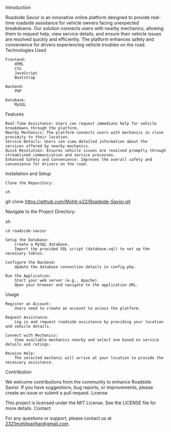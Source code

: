 Introduction

Roadside Savior is an innovative online platform designed to provide real-time roadside assistance for vehicle owners facing unexpected breakdowns. Our solution connects users with nearby mechanics, allowing them to request help, view service details, and ensure their vehicle issues are resolved quickly and efficiently. The platform enhances safety and convenience for drivers experiencing vehicle troubles on the road.
Technologies Used

    Frontend:
        HTML
        CSS
        JavaScript
        Bootstrap

    Backend:
        PHP

    Database:
        MySQL

Features

    Real-Time Assistance: Users can request immediate help for vehicle breakdowns through the platform.
    Nearby Mechanics: The platform connects users with mechanics in close proximity to their location.
    Service Details: Users can view detailed information about the services offered by nearby mechanics.
    Quick Resolution: Ensures vehicle issues are resolved promptly through streamlined communication and service processes.
    Enhanced Safety and Convenience: Improves the overall safety and convenience for drivers on the road.

Installation and Setup

    Clone the Repository:

    sh

git clone https://github.com/Mohit-p22/Roadside-Savior.git

Navigate to the Project Directory:

sh

    cd roadside-savior

    Setup the Database:
        Create a MySQL database.
        Import the provided SQL script (database.sql) to set up the necessary tables.

    Configure the Backend:
        Update the database connection details in config.php.

    Run the Application:
        Start your web server (e.g., Apache).
        Open your browser and navigate to the application URL.

Usage

    Register an Account:
        Users need to create an account to access the platform.

    Request Assistance:
        Log in and request roadside assistance by providing your location and vehicle details.

    Connect with Mechanics:
        View available mechanics nearby and select one based on service details and ratings.

    Receive Help:
        The selected mechanic will arrive at your location to provide the necessary assistance.

Contribution

We welcome contributions from the community to enhance Roadside Savior. If you have suggestions, bug reports, or improvements, please create an issue or submit a pull request.
License

This project is licensed under the MIT License. See the LICENSE file for more details.
Contact

For any questions or support, please contact us at 2321mohitparihar@gmail.com.
